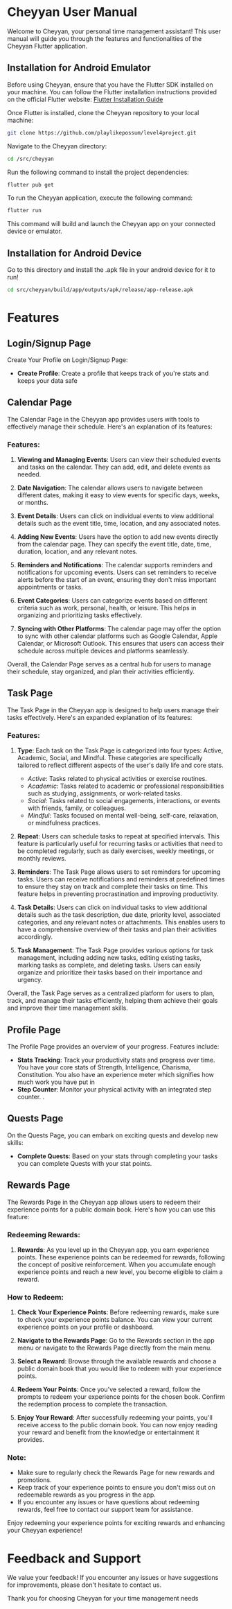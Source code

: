 # Cheyyan User Manual

Welcome to Cheyyan, your personal time management assistant! This user manual will guide you through the features and functionalities of the Cheyyan Flutter application.

## Installation for Android Emulator

Before using Cheyyan, ensure that you have the Flutter SDK installed on your machine. You can follow the Flutter installation instructions provided on the official Flutter website: [Flutter Installation Guide](https://flutter.dev/docs/get-started/install)

Once Flutter is installed, clone the Cheyyan repository to your local machine:

```bash
git clone https://github.com/playlikepossum/level4project.git
```
Navigate to the Cheyyan directory:

```bash
cd /src/cheyyan
```

Run the following command to install the project dependencies:

```bash
flutter pub get
```

To run the Cheyyan application, execute the following command:

```bash
flutter run
```

This command will build and launch the Cheyyan app on your connected device or emulator.

## Installation for Android Device
Go to this directory and install the .apk file in your android device for it to run!

```bash
cd src/cheyyan/build/app/outputs/apk/release/app-release.apk
```


# Features

## Login/Signup Page
Create Your Profile on Login/Signup Page:

- **Create Profile**: Create a profile that keeps track of you're stats and keeps your data safe 

## Calendar Page

The Calendar Page in the Cheyyan app provides users with tools to effectively manage their schedule. Here's an explanation of its features:

### Features:

1. **Viewing and Managing Events**: Users can view their scheduled events and tasks on the calendar. They can add, edit, and delete events as needed.

2. **Date Navigation**: The calendar allows users to navigate between different dates, making it easy to view events for specific days, weeks, or months.

3. **Event Details**: Users can click on individual events to view additional details such as the event title, time, location, and any associated notes.

4. **Adding New Events**: Users have the option to add new events directly from the calendar page. They can specify the event title, date, time, duration, location, and any relevant notes.

5. **Reminders and Notifications**: The calendar supports reminders and notifications for upcoming events. Users can set reminders to receive alerts before the start of an event, ensuring they don't miss important appointments or tasks.

6. **Event Categories**: Users can categorize events based on different criteria such as work, personal, health, or leisure. This helps in organizing and prioritizing tasks effectively.

7. **Syncing with Other Platforms**: The calendar page may offer the option to sync with other calendar platforms such as Google Calendar, Apple Calendar, or Microsoft Outlook. This ensures that users can access their schedule across multiple devices and platforms seamlessly.

Overall, the Calendar Page serves as a central hub for users to manage their schedule, stay organized, and plan their activities efficiently.




## Task Page

The Task Page in the Cheyyan app is designed to help users manage their tasks effectively. Here's an expanded explanation of its features:

### Features:

1. **Type**: Each task on the Task Page is categorized into four types: Active, Academic, Social, and Mindful. These categories are specifically tailored to reflect different aspects of the user's daily life and core stats. 
   - *Active*: Tasks related to physical activities or exercise routines.
   - *Academic*: Tasks related to academic or professional responsibilities such as studying, assignments, or work-related tasks.
   - *Social*: Tasks related to social engagements, interactions, or events with friends, family, or colleagues.
   - *Mindful*: Tasks focused on mental well-being, self-care, relaxation, or mindfulness practices.

2. **Repeat**: Users can schedule tasks to repeat at specified intervals. This feature is particularly useful for recurring tasks or activities that need to be completed regularly, such as daily exercises, weekly meetings, or monthly reviews.

3. **Reminders**: The Task Page allows users to set reminders for upcoming tasks. Users can receive notifications and reminders at predefined times to ensure they stay on track and complete their tasks on time. This feature helps in preventing procrastination and improving productivity.

4. **Task Details**: Users can click on individual tasks to view additional details such as the task description, due date, priority level, associated categories, and any relevant notes or attachments. This enables users to have a comprehensive overview of their tasks and plan their activities accordingly.

5. **Task Management**: The Task Page provides various options for task management, including adding new tasks, editing existing tasks, marking tasks as complete, and deleting tasks. Users can easily organize and prioritize their tasks based on their importance and urgency.

Overall, the Task Page serves as a centralized platform for users to plan, track, and manage their tasks efficiently, helping them achieve their goals and improve their time management skills.



## Profile Page
The Profile Page provides an overview of your progress. Features include:

- **Stats Tracking**: Track your productivity stats and progress over time. You have your core stats of Strength, Intelligence, Charisma, Constitution. You also have an experience meter which signifies how much work you have put in
- **Step Counter**: Monitor your physical activity with an integrated step counter.
.

## Quests Page
On the Quests Page, you can embark on exciting quests and develop new skills:

- **Complete Quests**: Based on your stats through completing your tasks you can complete Quests with your stat points.


## Rewards Page

The Rewards Page in the Cheyyan app allows users to redeem their experience points for a public domain book. Here's how you can use this feature:

### Redeeming Rewards:

1. **Rewards**: As you level up in the Cheyyan app, you earn experience points. These experience points can be redeemed for rewards, following the concept of positive reinforcement. When you accumulate enough experience points and reach a new level, you become eligible to claim a reward.

### How to Redeem:

1. **Check Your Experience Points**: Before redeeming rewards, make sure to check your experience points balance. You can view your current experience points on your profile or dashboard.

2. **Navigate to the Rewards Page**: Go to the Rewards section in the app menu or navigate to the Rewards Page directly from the main menu.

3. **Select a Reward**: Browse through the available rewards and choose a public domain book that you would like to redeem with your experience points.

4. **Redeem Your Points**: Once you've selected a reward, follow the prompts to redeem your experience points for the chosen book. Confirm the redemption process to complete the transaction.

5. **Enjoy Your Reward**: After successfully redeeming your points, you'll receive access to the public domain book. You can now enjoy reading your reward and benefit from the knowledge or entertainment it provides.

### Note:
- Make sure to regularly check the Rewards Page for new rewards and promotions.
- Keep track of your experience points to ensure you don't miss out on redeemable rewards as you progress in the app.
- If you encounter any issues or have questions about redeeming rewards, feel free to contact our support team for assistance.

Enjoy redeeming your experience points for exciting rewards and enhancing your Cheyyan experience!


# Feedback and Support
We value your feedback! If you encounter any issues or have suggestions for improvements, please don't hesitate to contact us.

Thank you for choosing Cheyyan for your time management needs